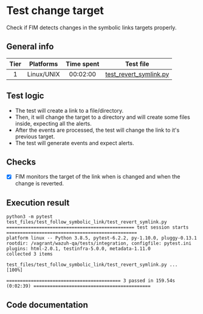 # Test change target

Check if FIM detects changes in the symbolic links targets properly.

## General info

| Tier | Platforms | Time spent| Test file |
|:--:|:--:|:--:|:--:|
| 1 | Linux/UNIX | 00:02:00 | [test_revert_symlink.py](../../../../../../tests/integration/test_fim/test_files/test_follow_symbolic_link/test_revert_symlink.py)|

## Test logic

- The test will create a link to a file/directory.
- Then, it will change the target to a directory and will create some files inside, expecting all the alerts.
- After the events are processed, the test will change the link to it's previous target.
- The test will generate events and expect alerts.
## Checks

- [x] FIM monitors the target of the link when is changed and when the change is reverted.

## Execution result

```
python3 -m pytest test_files/test_follow_symbolic_link/test_revert_symlink.py
=============================================== test session starts ================================================
platform linux -- Python 3.8.5, pytest-6.2.2, py-1.10.0, pluggy-0.13.1
rootdir: /vagrant/wazuh-qa/tests/integration, configfile: pytest.ini
plugins: html-2.0.1, testinfra-5.0.0, metadata-1.11.0
collected 3 items

test_files/test_follow_symbolic_link/test_revert_symlink.py ...                                              [100%]

========================================== 3 passed in 159.54s (0:02:39) ===========================================
```

## Code documentation

<!-- ::: tests.integration.test_fim.test_files.test_follow_symbolic_link.test_revert_symlink -->
